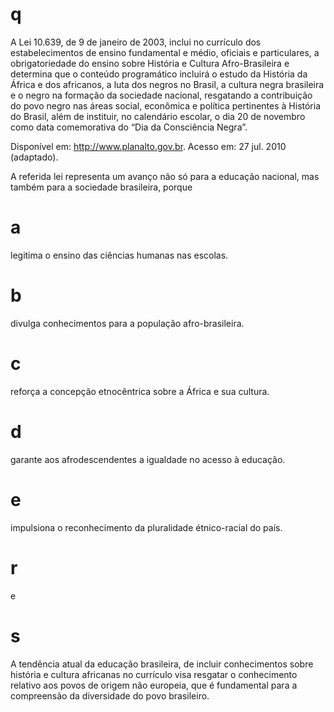 # q
A Lei 10.639, de 9 de janeiro de 2003, inclui no currículo dos estabelecimentos de ensino fundamental e médio, oficiais e particulares, a obrigatoriedade do ensino sobre História e Cultura Afro-Brasileira e determina que o conteúdo programático incluirá o estudo da História da África e dos africanos, a luta dos negros no Brasil, a cultura negra brasileira e o negro na formação da sociedade nacional, resgatando a contribuição do povo negro nas áreas social, econômica e política pertinentes à História do Brasil, além de instituir, no calendário escolar, o dia 20 de novembro como data comemorativa do “Dia da Consciência Negra”.

Disponível em: http://www.planalto.gov.br. Acesso em: 27 jul. 2010 (adaptado).

A referida lei representa um avanço não só para a educação nacional, mas também para a sociedade brasileira, porque

# a
legitima o ensino das ciências humanas nas escolas.

# b
divulga conhecimentos para a população afro-brasileira.

# c
reforça a concepção etnocêntrica sobre a África e sua cultura.

# d
garante aos afrodescendentes a igualdade no acesso à educação.

# e
impulsiona o reconhecimento da pluralidade étnico-racial do país.

# r
e

# s
A tendência atual da educação brasileira, de incluir conhecimentos sobre história e cultura africanas no currículo visa resgatar o conhecimento relativo aos povos de origem não europeia, que é fundamental para a compreensão da diversidade do povo brasileiro.
